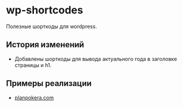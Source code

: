 <h1 dir="auto">wp-shortcodes</h1>
<p dir="auto">Полезные шорткоды для wordpress.</p>
<h2 dir="auto"><a href="https://github.com/nextwp/wp-shortcodes/#%D0%B8%D1%81%D1%82%D0%BE%D1%80%D0%B8%D1%8F-%D0%B8%D0%B7%D0%BC%D0%B5%D0%BD%D0%B5%D0%BD%D0%B8%D0%B9" aria-hidden="true"></a>История изменений</h2>
<ul dir="auto">
<li>Добавлены шорткоды для вывода актуального года в заголовке страницы и h1.</li>
</ul>
<h2 dir="auto"><a href="https://github.com/nextwp/wp-shortcodes/#%D0%BF%D1%80%D0%B8%D0%BC%D0%B5%D1%80%D1%8B-%D1%80%D0%B5%D0%B0%D0%BB%D0%B8%D0%B7%D0%B0%D1%86%D0%B8%D0%B8" aria-hidden="true">
</a>Примеры реализации</h2>
<ul dir="auto">
<li><a href="https://planpokera.com/">planpokera.com</a></li>
</ul>